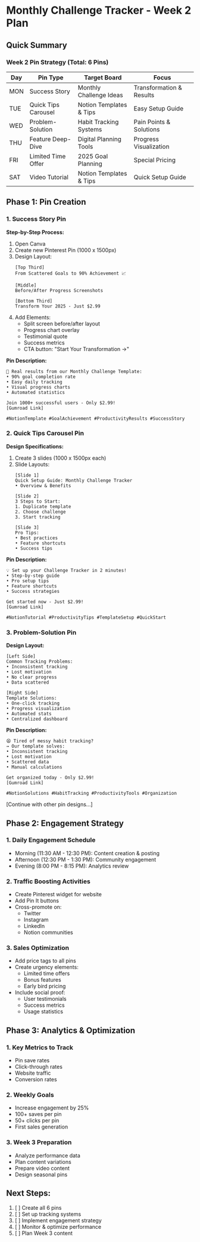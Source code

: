 # Monthly Challenge Tracker - Week 2 Plan

## Quick Summary

### Week 2 Pin Strategy (Total: 6 Pins)
| Day | Pin Type | Target Board | Focus |
|-----|----------|--------------|-------|
| MON | Success Story | Monthly Challenge Ideas | Transformation & Results |
| TUE | Quick Tips Carousel | Notion Templates & Tips | Easy Setup Guide |
| WED | Problem-Solution | Habit Tracking Systems | Pain Points & Solutions |
| THU | Feature Deep-Dive | Digital Planning Tools | Progress Visualization |
| FRI | Limited Time Offer | 2025 Goal Planning | Special Pricing |
| SAT | Video Tutorial | Notion Templates & Tips | Quick Setup Guide |

## Phase 1: Pin Creation

### 1. Success Story Pin
**Step-by-Step Process:**
1. Open Canva
2. Create new Pinterest Pin (1000 x 1500px)
3. Design Layout:
   ```
   [Top Third]
   From Scattered Goals to 90% Achievement 📈
   
   [Middle]
   Before/After Progress Screenshots
   
   [Bottom Third]
   Transform Your 2025 - Just $2.99
   ```
4. Add Elements:
   - Split screen before/after layout
   - Progress chart overlay
   - Testimonial quote
   - Success metrics
   - CTA button: "Start Your Transformation →"

**Pin Description:**
```
🎯 Real results from our Monthly Challenge Template:
• 90% goal completion rate
• Easy daily tracking
• Visual progress charts
• Automated statistics

Join 1000+ successful users - Only $2.99!
[Gumroad Link]

#NotionTemplate #GoalAchievement #ProductivityResults #SuccessStory
```

### 2. Quick Tips Carousel Pin
**Design Specifications:**
1. Create 3 slides (1000 x 1500px each)
2. Slide Layouts:
   ```
   [Slide 1]
   Quick Setup Guide: Monthly Challenge Tracker
   • Overview & Benefits
   
   [Slide 2]
   3 Steps to Start:
   1. Duplicate template
   2. Choose challenge
   3. Start tracking
   
   [Slide 3]
   Pro Tips:
   • Best practices
   • Feature shortcuts
   • Success tips
   ```

**Pin Description:**
```
💡 Set up your Challenge Tracker in 2 minutes!
• Step-by-step guide
• Pro setup tips
• Feature shortcuts
• Success strategies

Get started now - Just $2.99!
[Gumroad Link]

#NotionTutorial #ProductivityTips #TemplateSetup #QuickStart
```

### 3. Problem-Solution Pin
**Design Layout:**
```
[Left Side]
Common Tracking Problems:
• Inconsistent tracking
• Lost motivation
• No clear progress
• Data scattered

[Right Side]
Template Solutions:
• One-click tracking
• Progress visualization
• Automated stats
• Centralized dashboard
```

**Pin Description:**
```
😫 Tired of messy habit tracking?
→ Our template solves:
• Inconsistent tracking
• Lost motivation
• Scattered data
• Manual calculations

Get organized today - Only $2.99!
[Gumroad Link]

#NotionSolutions #HabitTracking #ProductivityTools #Organization
```

[Continue with other pin designs...]

## Phase 2: Engagement Strategy

### 1. Daily Engagement Schedule
- Morning (11:30 AM - 12:30 PM): Content creation & posting
- Afternoon (12:30 PM - 1:30 PM): Community engagement
- Evening (8:00 PM - 8:15 PM): Analytics review

### 2. Traffic Boosting Activities
- Create Pinterest widget for website
- Add Pin It buttons
- Cross-promote on:
  - Twitter
  - Instagram
  - LinkedIn
  - Notion communities

### 3. Sales Optimization
- Add price tags to all pins
- Create urgency elements:
  - Limited time offers
  - Bonus features
  - Early bird pricing
- Include social proof:
  - User testimonials
  - Success metrics
  - Usage statistics

## Phase 3: Analytics & Optimization

### 1. Key Metrics to Track
- Pin save rates
- Click-through rates
- Website traffic
- Conversion rates

### 2. Weekly Goals
- Increase engagement by 25%
- 100+ saves per pin
- 50+ clicks per pin
- First sales generation

### 3. Week 3 Preparation
- Analyze performance data
- Plan content variations
- Prepare video content
- Design seasonal pins

## Next Steps:
1. [ ] Create all 6 pins
2. [ ] Set up tracking systems
3. [ ] Implement engagement strategy
4. [ ] Monitor & optimize performance
5. [ ] Plan Week 3 content  